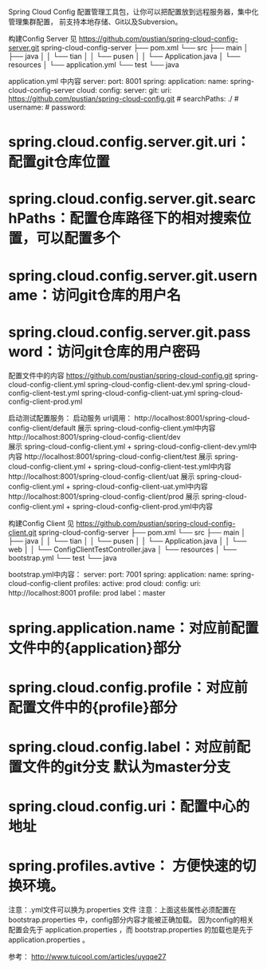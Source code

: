 Spring Cloud Config
    配置管理工具包，让你可以把配置放到远程服务器，集中化管理集群配置，
    前支持本地存储、Git以及Subversion。

构建Config Server 见 https://github.com/pustian/spring-cloud-config-server.git
spring-cloud-config-server
├── pom.xml
└── src
    ├── main
    │   ├── java
    │   │   └── tian
    │   │       └── pusen
    │   │           └── Application.java
    │   └── resources
    │       └── application.yml
    └── test
        └── java

application.yml 中内容
server:
    port: 8001
spring:
    application:
        name: spring-cloud-config-server
    cloud:
        config:
            server:
                git:
                    uri: https://github.com/pustian/spring-cloud-config.git
                    # searchPaths: ./
                    # username:
                    # password:
# spring.cloud.config.server.git.uri：配置git仓库位置
# spring.cloud.config.server.git.searchPaths：配置仓库路径下的相对搜索位置，可以配置多个
# spring.cloud.config.server.git.username：访问git仓库的用户名
# spring.cloud.config.server.git.password：访问git仓库的用户密码

配置文件中的内容 https://github.com/pustian/spring-cloud-config.git
    spring-cloud-config-client.yml
    spring-cloud-config-client-dev.yml
    spring-cloud-config-client-test.yml
    spring-cloud-config-client-uat.yml
    spring-cloud-config-client-prod.yml

启动测试配置服务：
    启动服务
    url调用：
        http://localhost:8001/spring-cloud-config-client/default 
            展示 spring-cloud-config-client.yml中内容
        http://localhost:8001/spring-cloud-config-client/dev     
            展示 spring-cloud-config-client.yml + spring-cloud-config-client-dev.yml中内容
        http://localhost:8001/spring-cloud-config-client/test
            展示 spring-cloud-config-client.yml + spring-cloud-config-client-test.yml中内容
        http://localhost:8001/spring-cloud-config-client/uat
            展示 spring-cloud-config-client.yml + spring-cloud-config-client-uat.yml中内容
        http://localhost:8001/spring-cloud-config-client/prod
            展示 spring-cloud-config-client.yml + spring-cloud-config-client-prod.yml中内容
        


构建Config Client 见 https://github.com/pustian/spring-cloud-config-client.git
spring-cloud-config-server
├── pom.xml
└── src
    ├── main
    │   ├── java
    │   │   └── tian
    │   │       └── pusen
    │   │           └── Application.java
    │   │           └── web
    │   │               └── ConfigClientTestController.java
    │   └── resources
    │       └── bootstrap.yml
    └── test
        └── java

bootstrap.yml中内容：
server:
    port: 7001
spring:
    application:
        name: spring-cloud-config-client
    profiles:
        active: prod
    cloud:
        config:
            uri:  http://localhost:8001
            profile: prod
            label：master



# spring.application.name：对应前配置文件中的{application}部分
# spring.cloud.config.profile：对应前配置文件中的{profile}部分
# spring.cloud.config.label：对应前配置文件的git分支 默认为master分支
# spring.cloud.config.uri：配置中心的地址

# spring.profiles.avtive： 方便快速的切换环境。


注意：.yml文件可以换为.properties 文件
注意：上面这些属性必须配置在 bootstrap.properties 中，config部分内容才能被正确加载。
因为config的相关配置会先于 application.properties ，而 bootstrap.properties 的加载也是先于 application.properties 。 



参考：
    http://www.tuicool.com/articles/uyqqe27


